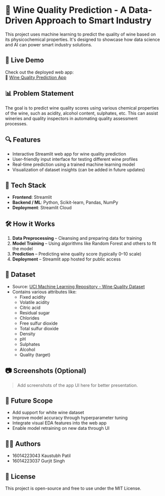 # 🍷 Wine Quality Prediction - A Data-Driven Approach to Smart Industry

This project uses machine learning to predict the quality of wine based on its physicochemical properties. It's designed to showcase how data science and AI can power smart industry solutions.

## 🚀 Live Demo
Check out the deployed web app:  
🔗 [Wine Quality Prediction App](https://winequality-tejas-shinde.streamlit.app)

## 📊 Problem Statement
The goal is to predict wine quality scores using various chemical properties of the wine, such as acidity, alcohol content, sulphates, etc. This can assist wineries and quality inspectors in automating quality assessment processes.

## 🔍 Features
- Interactive Streamlit web app for wine quality prediction  
- User-friendly input interface for testing different wine profiles  
- Real-time prediction using a trained machine learning model  
- Visualization of dataset insights (can be added in future updates)

## 🧪 Tech Stack
- **Frontend**: Streamlit  
- **Backend / ML**: Python, Scikit-learn, Pandas, NumPy  
- **Deployment**: Streamlit Cloud

## 🛠️ How it Works
1. **Data Preprocessing** – Cleansing and preparing data for training  
2. **Model Training** – Using algorithms like Random Forest and others to fit the model  
3. **Prediction** – Predicting wine quality score (typically 0–10 scale)  
4. **Deployment** – Streamlit app hosted for public access

## 📁 Dataset
- Source: [UCI Machine Learning Repository - Wine Quality Dataset](https://archive.ics.uci.edu/ml/datasets/wine+quality)
- Contains various attributes like:
  - Fixed acidity
  - Volatile acidity
  - Citric acid
  - Residual sugar
  - Chlorides
  - Free sulfur dioxide
  - Total sulfur dioxide
  - Density
  - pH
  - Sulphates
  - Alcohol
  - Quality (target)

## 📷 Screenshots (Optional)
> Add screenshots of the app UI here for better presentation.

## 🧠 Future Scope
- Add support for white wine dataset  
- Improve model accuracy through hyperparameter tuning  
- Integrate visual EDA features into the web app  
- Enable model retraining on new data through UI

## 👨‍💻 Authors
- 16014223043 Kaustubh Patil
- 16014223037 Gurjit Singh

## 📜 License
This project is open-source and free to use under the MIT License.

